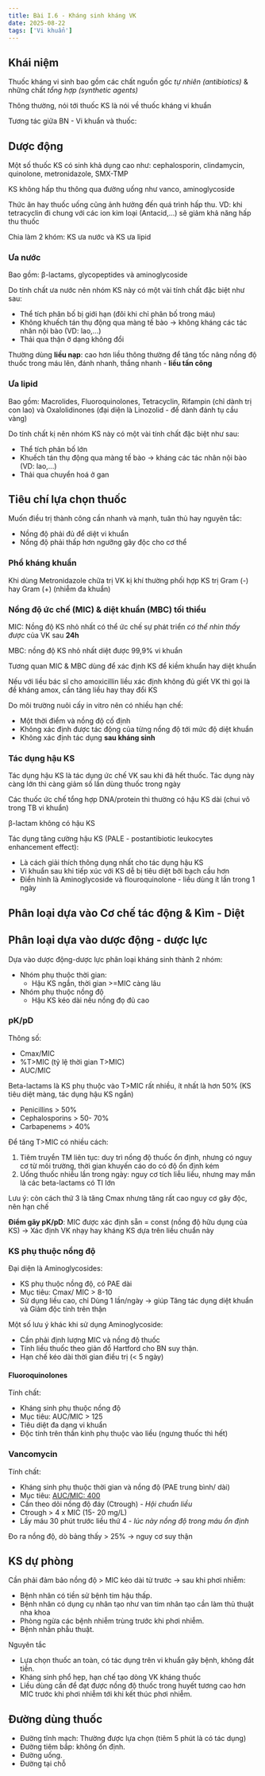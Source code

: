 ```yaml
---
title: Bài I.6 - Kháng sinh kháng VK
date: 2025-08-22
tags: ['Vi khuẩn']
---
```


## Khái niệm

Thuốc kháng vi sinh bao gồm các chất nguồn gốc *tự nhiên (antibiotics)* & những chất *tổng hợp (synthetic agents)*

Thông thường, nói tới thuốc KS là nói về thuốc kháng vi khuẩn

Tương tác giữa BN - Vi khuẩn và thuốc:

## Dược động

Một số thuốc KS có sinh khả dụng cao như: cephalosporin, clindamycin, quinolone, metronidazole, SMX-TMP

KS không hấp thu thông qua đường uống như vanco, aminoglycoside

Thức ăn hay thuốc uống cũng ảnh hưởng đến quá trình hấp thu. VD: khi tetracyclin đi chung với các ion kim loại (Antacid,...) sẽ giảm khả năng hấp thu thuốc

Chia làm 2 khóm: KS ưa nước và KS ưa lipid

### Ưa nước

Bao gồm: β-lactams, glycopeptides và aminoglycoside

Do tính chất ưa nước nên nhóm KS này có một vài tính chất đặc biệt như sau:

- Thể tích phân bố bị giới hạn (đôi khi chỉ phân bố trong máu)
- Không khuếch tán thụ động qua màng tế bào → không kháng các tác nhân nội bào (VD: lao,...)
- Thải qua thận ở dạng không đổi

Thường dùng **liều nạp**: cao hơn liều thông thường để tăng tốc nâng nồng độ thuốc trong máu lên, đánh nhanh, thắng nhanh - **liều tấn công**

### Ưa lipid

Bao gồm: Macrolides, Fluoroquinolones, Tetracyclin, Rifampin (chỉ dành trị con lao) và Oxalolidinones (đại diện là Linozolid - để dành đánh tụ cầu vàng)

Do tính chất kị nên nhóm KS này có một vài tính chất đặc biệt như sau:

- Thể tích phân bố lớn
- Khuếch tán thụ động qua màng tế bào → kháng các tác nhân nội bào (VD: lao,...)
- Thải qua chuyển hoá ở gan

## Tiêu chí lựa chọn thuốc

Muốn điều trị thành công cần nhanh và mạnh, tuân thủ hay nguyên tắc:

- Nồng độ phải đủ để diệt vi khuẩn
- Nồng độ phải thấp hơn ngưỡng gây độc cho cơ thể

### Phổ kháng khuẩn

Khi dùng Metronidazole chữa trị VK kị khí thường phối hợp KS trị Gram (-) hay Gram (+) (nhiễm đa khuẩn)

### Nồng độ ức chế (MIC) & diệt khuẩn (MBC) tối thiểu

MIC: Nồng độ KS nhỏ nhất có thể ức chế sự phát triển *có thể nhìn thấy được* của VK sau **24h**

MBC: nồng độ KS nhỏ nhất diệt được 99,9% vi khuẩn

Tương quan MIC & MBC dùng để xác định KS để kiềm khuẩn hay diệt khuẩn

Nếu với liều bác sĩ cho amoxicillin liều xác định không đủ giết VK thì gọi là đề kháng amox, cần tăng liều hay thay đổi KS

Do môi trường nuôi cấy in vitro nên có nhiều hạn chế:

- Một thời điểm và nồng độ cố định
- Không xác định được tác động của từng nồng độ tới mức độ diệt khuẩn
- Không xác định tác dụng **sau kháng sinh**

### Tác dụng hậu KS

Tác dụng hậu KS là tác dụng ức chế VK sau khi đã hết thuốc. Tác dụng này càng lớn thì càng giảm số lần dùng thuốc trong ngày

Các thuốc ức chế tổng hợp DNA/protein thì thường có hậu KS dài (chui vô trong TB vi khuẩn)

β-lactam không có hậu KS

Tác dụng tăng cường hậu KS (PALE - postantibiotic leukocytes enhancement effect):

- Là cách giải thích thông dụng nhất cho tác dụng hậu KS
- Vi khuẩn sau khi tiếp xúc với KS dễ bị tiêu diệt bởi bạch cầu hơn
- Điển hình là Aminoglycoside và flouroquinolone - liều dùng ít lần trong 1 ngày

## Phân loại dựa vào Cơ chế tác động & Kìm - Diệt

## Phân loại dựa vào dược động - dược lực

Dựa vào dược động-dược lực phân loại
kháng sinh thành 2 nhóm:

- Nhóm phụ thuộc thời gian:
  - Hậu KS ngắn, thời gian >=MIC càng lâu
- Nhóm phụ thuộc nồng độ
  - Hậu KS kéo dài nếu nồng đọ đủ cao

### pK/pD

Thông số:

- Cmax/MIC
- %T>MIC (tỷ lệ thời gian T>MIC)
- AUC/MIC

Beta-lactams là KS phụ thuộc vào T>MIC rất nhiều, ít nhất là hơn 50% (KS tiêu diệt màng, tác dụng hậu KS ngắn)

- Penicillins > 50%
- Cephalosporins > 50- 70%
- Carbapenems > 40%

Để tăng T>MIC có nhiều cách:

1. Tiêm truyền TM liên tục: duy trì nồng độ thuốc ổn định, nhưng có nguy cơ từ môi trường, thời gian khuyến cáo do có độ ổn định kém
2. Uống thuốc nhiều lần trong ngày: nguy cơ tích liễu liều, nhưng may mắn là các beta-lactams có TI lớn

Lưu ý: còn cách thứ 3 là tăng Cmax nhưng tăng rất cao nguy cơ gây độc, nên hạn chế

**Điểm gãy pK/pD**: MIC được xác định sẵn = const (nồng độ hữu dụng của KS) → Xác định VK nhạy hay kháng KS dựa trên liều chuẩn này

### KS phụ thuộc nồng độ

Đại diện là Aminoglycosides:

- KS phụ thuộc nồng độ, có PAE dài
- Mục tiêu: Cmax/ MIC > 8-10
- Sử dụng liều cao, chỉ Dùng 1 lần/ngày → giúp Tăng tác dụng diệt khuẩn và Giảm độc tính trên thận

Một số lưu ý khác khi sử dụng Aminoglycoside:

- Cần phải định lượng MIC và nồng độ thuốc
- Tính liều thuốc theo giản đồ Hartford cho BN suy thận.
- Hạn chế kéo dài thời gian điều trị (< 5 ngày)

#### Fluoroquinolones

Tính chất:

- Kháng sinh phụ thuộc nồng độ
- Mục tiêu: AUC/MIC > 125
- Tiêu diệt đa dạng vi khuẩn
- Độc tính trên thần kinh phụ thuộc vào liều (ngưng thuốc thì hết)

### Vancomycin

Tính chất:

- Kháng sinh phụ thuộc thời gian và nồng độ
(PAE trung bình/ dài)
- Mục tiêu: <u>AUC/MIC: 400</u>
- Cần theo dõi nồng độ đáy (Ctrough) - *Hội chuẩn liều*
- Ctrough > 4 x MIC (15- 20 mg/L)
- Lấy máu 30 phút trước liều thứ 4 - *lúc này nồng độ trong máu ổn định*

Đo ra nồng độ, dò bảng thấy > 25% → nguy cơ suy thận

## KS dự phòng

Cần phải đảm bảo nồng độ > MIC kéo dài từ trước → sau khi phơi nhiễm:

- Bệnh nhân có tiền sử bệnh tim hậu thấp.
- Bệnh nhân có dụng cụ nhân tạo như van tim nhân tạo cần làm thủ thuật nha khoa
- Phòng ngừa các bệnh nhiễm trùng trước khi phơi
nhiễm.
- Bệnh nhân phẫu thuật.

Nguyên tắc

- Lựa chọn thuốc an toàn, có tác dụng trên vi khuẩn gây
bệnh, không đắt tiền.
- Kháng sinh phổ hẹp, hạn chế tạo dòng VK kháng thuốc
- Liều dùng cần để đạt được nồng độ thuốc trong huyết tương cao hơn MIC trước khi phơi nhiễm tới khi kết thúc phơi nhiễm.

## Đường dùng thuốc

- Đường tĩnh mạch: Thường được lựa chọn (tiêm 5 phút là có tác dụng)
- Đường tiêm bắp: không ổn định.
- Đường uống.
- Đường tại chỗ
